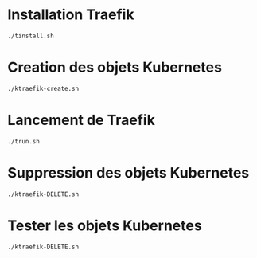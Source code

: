 # Installation Traefik
```
./tinstall.sh
```

# Creation des objets Kubernetes 

```
./ktraefik-create.sh
```
# Lancement de Traefik

```
./trun.sh
```
# Suppression des objets Kubernetes

```
./ktraefik-DELETE.sh
```

# Tester les objets Kubernetes

```
./ktraefik-DELETE.sh
```

